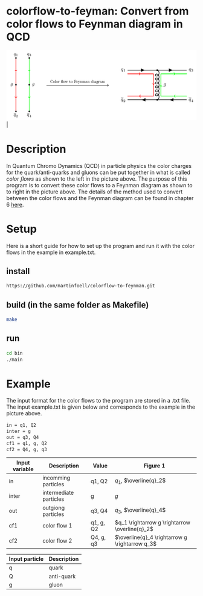 # colorflow-to-feyman: Convert from color flows to Feynman diagram in QCD
![alt text](https://github.com/martinfoell/colorflow-to-feynman/blob/main/images/image.png)|

# Description

In Quantum Chromo Dynamics (QCD) in particle physics the color charges for the quark/anti-quarks and gluons can be put together in what is called *color flows* as shown to the left in the picture above. The purpose of this program is to convert these color flows to a Feynman diagram as shown to to right in the picture above. The details of the method used to convert between the color flows and the Feynman diagram can be found in chapter 6 [here](https://www.duo.uio.no/handle/10852/104703).

# Setup

Here is a short guide for how to set up the program and run it with the color flows in the example in example.txt.
## install
```bash
https://github.com/martinfoell/colorflow-to-feynman.git
```
## build (in the same folder as Makefile)
```bash
make
```

## run
```bash
cd bin
./main
```

# Example
The input format for the color flows to the program are stored in a .txt file. The input example.txt is given below and corresponds to the example in the picture above.
```
in = q1, Q2
inter = g
out = q3, Q4
cf1 = q1, g, Q2
cf2 = Q4, g, q3
```

| Input variable | Description            |  Value     | Figure 1                                       |
|----------------|------------------------|------------|------------------------------------------------|
| in		 | incomming particles    |  q1, Q2    | $q_1$, $\overline{q}_2$                        |
| inter		 | intermediate particles |  g         | $g$                                            |
| out		 | outgiong particles     |  q3, Q4    | $q_3$, $\overline{q}_4$                        |
| cf1		 | color flow 1           |  q1, g, Q2 | $q_1 \rightarrow g \rightarrow \overline{q}_2$ |
| cf2		 | color flow 2           |  Q4, g, q3 | $\overline{q}_4 \rightarrow g \rightarrow q_3$ |

| Input particle | Description | 
|----------------|-------------|
| q		 | quark       |
| Q 		 | anti-quark  |
| g		 | gluon       |

